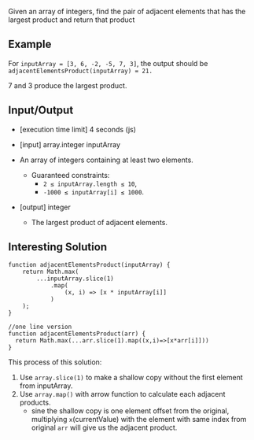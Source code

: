 Given an array of integers, find the pair of adjacent elements that has the largest product and return that product

## Example

For `inputArray = [3, 6, -2, -5, 7, 3]`, the output should be
`adjacentElementsProduct(inputArray) = 21.`

7 and 3 produce the largest product.

## Input/Output

- [execution time limit] 4 seconds (js)

- [input] array.integer inputArray

- An array of integers containing at least two elements.

    * Guaranteed constraints:     
        - `2 ≤ inputArray.length ≤ 10`,       
        - `-1000 ≤ inputArray[i] ≤ 1000`.     

- [output] integer

    - The largest product of adjacent elements.


## Interesting Solution
```
function adjacentElementsProduct(inputArray) {
    return Math.max(
        ...inputArray.slice(1)
            .map(
                (x, i) => [x * inputArray[i]]
            )
    );
}

//one line version
function adjacentElementsProduct(arr) {
  return Math.max(...arr.slice(1).map((x,i)=>[x*arr[i]]))
}
```     
This process of this solution:
1. Use `array.slice(1)` to make a shallow copy without the first element from inputArray.
2. Use `array.map()` with arrow function to calculate each adjacent products.
    - sine the shallow copy is one element offset from the original, multiplying `x`(currentValue) with the element with same index from original `arr` will give us the adjacent product.
